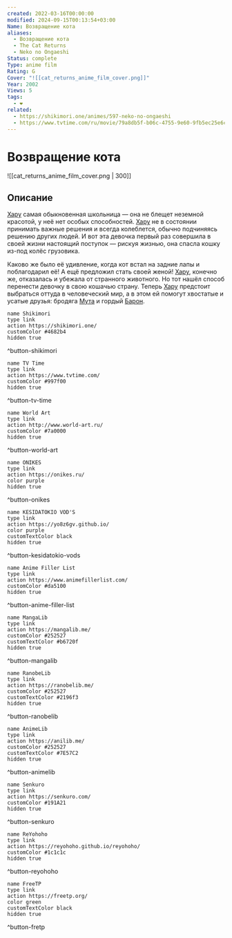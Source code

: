 ```yaml
---
created: 2022-03-16T00:00:00
modified: 2024-09-15T00:13:54+03:00
Name: Возвращение кота
aliases:
  - Возвращение кота
  - The Cat Returns
  - Neko no Ongaeshi
Status: complete
Type: anime film
Rating: G
Cover: "![[cat_returns_anime_film_cover.png]]"
Year: 2002
Views: 5
tags:
  - ❤
related:
  - https://shikimori.one/animes/597-neko-no-ongaeshi
  - https://www.tvtime.com/ru/movie/79a8db5f-b06c-4755-9e60-9fb5ec25e6c3
---
```


# Возвращение кота

![[cat_returns_anime_film_cover.png | 300]]


## Описание

[Хару](https://shikimori.one/characters/4802-haru-yoshioka) самая обыкновенная школьница — она не блещет неземной красотой, у неё нет особых способностей. [Хару](https://shikimori.one/characters/4802-haru-yoshioka) не в состоянии принимать важные решения и всегда колеблется, обычно подчиняясь решению других людей. И вот эта девочка первый раз совершила в своей жизни настоящий поступок — рискуя жизнью, она спасла кошку из-под колёс грузовика.

Каково же было её удивление, когда кот встал на задние лапы и поблагодарил её! А ещё предложил стать своей женой! [Хару](https://shikimori.one/characters/4802-haru-yoshioka), конечно же, отказалась и убежала от странного животного. Но тот нашёл способ перенести девочку в свою кошачью страну. Теперь [Хару](https://shikimori.one/characters/4802-haru-yoshioka) предстоит выбраться оттуда в человеческий мир, а в этом ей помогут хвостатые и усатые друзья: бродяга [Мута](https://shikimori.one/characters/6152-renaldo-moon) и гордый [Барон](https://shikimori.one/characters/4803-baron-humbert-von-gikkingen).


```button
name Shikimori
type link
action https://shikimori.one/
customColor #4682b4
hidden true
```
^button-shikimori

```button
name TV Time
type link
action https://www.tvtime.com/
customColor #997f00
hidden true
```
^button-tv-time

```button
name World Art
type link
action http://www.world-art.ru/
customColor #7a0000
hidden true
```
^button-world-art

```button
name ONIKES
type link
action https://onikes.ru/
color purple
hidden true
```
^button-onikes

```button
name KESIDATOKIO VOD'S
type link
action https://yo8z6gv.github.io/
color purple
customTextColor black
hidden true
```
^button-kesidatokio-vods

```button
name Anime Filler List
type link
action https://www.animefillerlist.com/
customColor #da5100
hidden true
```
^button-anime-filler-list

```button
name MangaLib
type link
action https://mangalib.me/
customColor #252527
customTextColor #b6720f
hidden true
```
^button-mangalib

```button
name RanobeLib
type link
action https://ranobelib.me/
customColor #252527
customTextColor #2196f3
hidden true
```
^button-ranobelib

```button
name AnimeLib
type link
action https://anilib.me/
customColor #252527
customTextColor #7E57C2
hidden true
```
^button-animelib

```button
name Senkuro
type link
action https://senkuro.com/
customColor #191A21
hidden true
```
^button-senkuro

```button
name ReYohoho
type link
action https://reyohoho.github.io/reyohoho/
customColor #1c1c1c
hidden true
```
^button-reyohoho

```button
name FreeTP
type link
action https://freetp.org/
color green
customTextColor black
hidden true
```
^button-fretp
